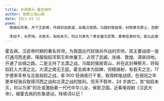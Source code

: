 ```yaml
---
title: 水调歌头·霍去病吟
author: 放歌江海山阙
date: 2021-01-11
poem: |
  铁骑似风卷，月下王庭寒。开辟祁连故道，丝路汉旌扬。马踏封狼居胥，封祭黄天厚土，浩歌恸穹苍。弱冠言伟绩，去病史无前。

  本奴子，长罗绮，志吞天。匈奴未灭，何以为家先？青史雄文宏策，黄卷佳章妙句，能比此豪言？诵罢心头热，不禁泪潸然！
---
```


霍去病，汉武帝时期的著名将领，为我国古代轻骑兵作战的宗师。其主要战绩一是打通河西走廊，降服匈奴浑邪王和休屠王，占领了武威、张掖、敦煌、酒泉四地，开通了丝绸之路。二是主持了北漠之战，马踏封狼居胥山，并在此封禅祭天，将匈奴赶入大漠之北，大漠之南无王庭。霍去病本为奴婢，但精骑射，有吞天之志，17 岁便率军参与北驱匈奴之战，率 800 轻骑夜行千里，取得辉煌战绩，在弱冠之年更率轻骑兵取得河西之战和北漠之战的胜利。但天不假年，24 岁病亡。其“匈奴未灭，何以为家”的壮语激励着一代代中华儿女，保家卫国。近看电视剧《汉武大帝》，被霍去病的形象感动，特填词以记！
